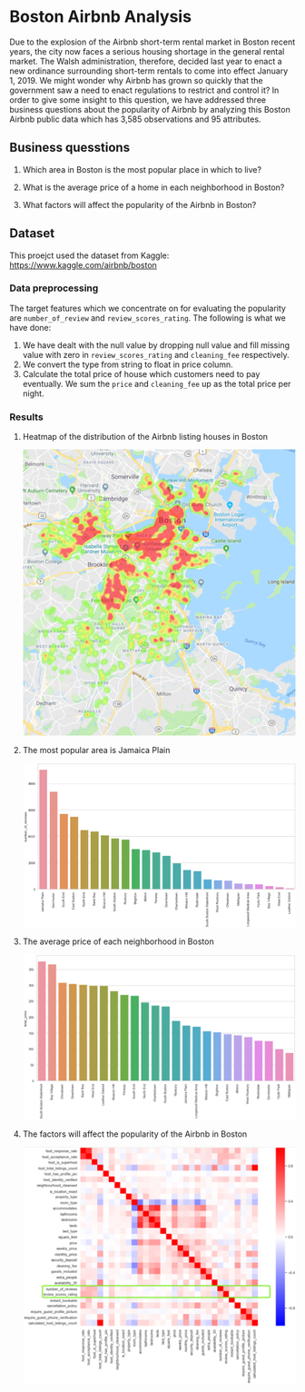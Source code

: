# Boston Airbnb Analysis
Due to the explosion of the Airbnb short-term rental market in Boston recent years, the city now faces a serious housing shortage in the general rental market. The Walsh administration, therefore, decided last year to enact a new ordinance surrounding short-term rentals to come into effect January 1, 2019. We might wonder why Airbnb has grown so quickly that the government saw a need to enact regulations to restrict and control it? In order to give some insight to this question, we have addressed three business questions about the popularity of Airbnb by analyzing this Boston Airbnb public data which has 3,585 observations and 95 attributes. 


## Business quesstions
1.	Which area in Boston is the most popular place in which to live?

2.	What is the average price of a home in each neighborhood in Boston?

3.	What factors will affect the popularity of the Airbnb in Boston?


## Dataset
This proejct used the dataset from Kaggle:
https://www.kaggle.com/airbnb/boston

### Data preprocessing

The target features which we concentrate on for evaluating the popularity are `number_of_review` and `review_scores_rating`. The following is what we have done:

1. We have dealt with the null value by dropping null value and fill missing value with zero in `review_scores_rating` and `cleaning_fee` respectively. 
2. We convert the type from string to float in price column.
3. Calculate the total price of house which customers need to pay eventually. We sum the `price` and `cleaning_fee` up as the total price per night.

### Results
1. Heatmap of the distribution of the Airbnb listing houses in Boston
   
    ![](figures/BA_F1.png)

2. The most popular area is Jamaica Plain
    
    ![](figures/BA_F2.png)

3. The average price of each neighborhood in Boston
   
    ![](figures/BA_F5.png)

4. The factors will affect the popularity of the Airbnb in Boston
   
    ![](figures/BA_F9.png)

    